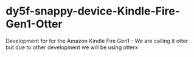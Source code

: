 # dy5f-snappy-device-Kindle-Fire-Gen1-Otter
Development for for the Amazon Kindle Fire Gen1 - We are calling it otter but due to other development we will be using otterx
